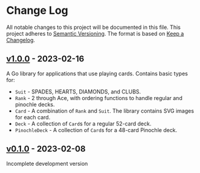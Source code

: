 # Change Log
All notable changes to this project will be documented in this file.
This project adheres to [Semantic Versioning].
The format is based on [Keep a Changelog].

## [v1.0.0] - 2023-02-16

A Go library for applications that use playing cards.
Contains basic types for:
- `Suit` - SPADES, HEARTS, DIAMONDS, and CLUBS.
- `Rank` - 2 through Ace, with ordering functions to handle regular and pinochle decks.
- `Card` - A combination of `Rank` and `Suit`. The library contains SVG images for each card.
- `Deck` - A collection of `Card`s for a regular 52-card deck.
- `PinochleDeck` - A collection of `Card`s for a 48-card Pinochle deck.

## [v0.1.0] - 2023-02-08

Incomplete development version

[Semantic Versioning]: http://semver.org
[Keep a Changelog]: http://keepachangelog.com
[Unreleased]: https://github.com/philhanna/cards/compare/v1.0.0..HEAD 
[v1.0.0]: https://github.com/philhanna/cards/compare/v0.1.0..v1.0.0
[v0.1.0]: https://github.com/philhanna/cards/compare/ef5db44..v0.1.0
